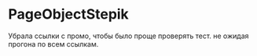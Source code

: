 # PageObjectStepik

Убрала ссылки с промо, чтобы было проще проверять тест. не ожидая прогона по всем ссылкам.
